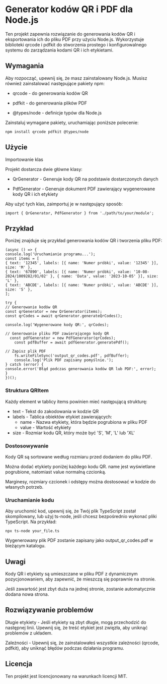# Generator kodów QR i PDF dla Node.js

Ten projekt zapewnia rozwiązanie do generowania kodów QR i eksportowania ich do pliku PDF przy użyciu Node.js. Wykorzystuje biblioteki qrcode i pdfkit do stworzenia prostego i konfigurowalnego systemu do zarządzania kodami QR i ich etykietami.

## Wymagania

Aby rozpocząć, upewnij się, że masz zainstalowany Node.js. Musisz również zainstalować następujące pakiety npm:

* qrcode - do generowania kodów QR

* pdfkit - do generowania plików PDF

* @types/node - definicje typów dla Node.js

Zainstaluj wymagane pakiety, uruchamiając poniższe polecenie:

`npm install qrcode pdfkit @types/node`

## Użycie

Importowanie klas

Projekt dostarcza dwie główne klasy:

* QrGenerator - Generuje kody QR na podstawie dostarczonych danych

* PdfGenerator - Generuje dokument PDF zawierający wygenerowane kody QR i ich etykiety

Aby użyć tych klas, zaimportuj je w następujący sposób:

`import { QrGenerator, PdfGenerator } from './path/to/your/module';`

## Przykład

Poniżej znajduje się przykład generowania kodów QR i tworzenia pliku PDF:

```
(async () => {
console.log('Uruchamianie programu...');
const items = [
{ text: '12345', labels: [{ name: 'Numer próbki', value: '12345' }], size: 'M' },
{ text: '67890', labels: [{ name: 'Numer próbki', value: '10-08-2024/1009282/01/02' }, { name: 'Data', value: '2023-10-05' }], size: 'L' },
{ text: 'ABCDE', labels: [{ name: 'Numer próbki', value: 'ABCDE' }], size: 'S' },
];

try {
// Generowanie kodów QR
const qrGenerator = new QrGenerator(items);
const qrCodes = await qrGenerator.generateQrCodes();

console.log('Wygenerowane kody QR:', qrCodes);

// Generowanie pliku PDF zawierającego kody QR
  const pdfGenerator = new PdfGenerator(qrCodes);
    const pdfBuffer = await pdfGenerator.generatePdf();

// Zapisz plik PDF
    fs.writeFileSync('output_qr_codes.pdf', pdfBuffer);
    console.log('Plik PDF zapisany pomyślnie.');
} catch (error) {
console.error('Błąd podczas generowania kodów QR lub PDF:', error);
}
})();
```

### Struktura QRItem

Każdy element w tablicy items powinien mieć następującą strukturę:

* text - Tekst do zakodowania w kodzie QR
* labels - Tablica obiektów etykiet zawierających:
    * name - Nazwa etykiety, która będzie pogrubiona w pliku PDF
    * value - Wartość etykiety
* size - Rozmiar kodu QR, który może być 'S', 'M', 'L' lub 'XL'

### Dostosowywanie

Kody QR są sortowane według rozmiaru przed dodaniem do pliku PDF.

Można dodać etykiety poniżej każdego kodu QR. name jest wyświetlane pogrubione, natomiast value normalną czcionką.

Marginesy, rozmiary czcionek i odstępy można dostosować w kodzie do własnych potrzeb.

### Uruchamianie kodu

Aby uruchomić kod, upewnij się, że Twój plik TypeScript został skompilowany, lub użyj ts-node, jeśli chcesz bezpośrednio wykonać pliki TypeScript. Na przykład:

```npx ts-node your_file.ts```

Wygenerowany plik PDF zostanie zapisany jako output_qr_codes.pdf w bieżącym katalogu.

## Uwagi

Kody QR i etykiety są umieszczane w pliku PDF z dynamicznym pozycjonowaniem, aby zapewnić, że mieszczą się poprawnie na stronie.

Jeśli zawartość jest zbyt duża na jednej stronie, zostanie automatycznie dodana nowa strona.

## Rozwiązywanie problemów

Długie etykiety - Jeśli etykiety są zbyt długie, mogą przechodzić do następnej linii. Upewnij się, że treść etykiet jest zwięzła, aby uniknąć problemów z układem.

Zależności - Upewnij się, że zainstalowałeś wszystkie zależności (qrcode, pdfkit), aby uniknąć błędów podczas działania programu.

## Licencja

Ten projekt jest licencjonowany na warunkach licencji MIT.